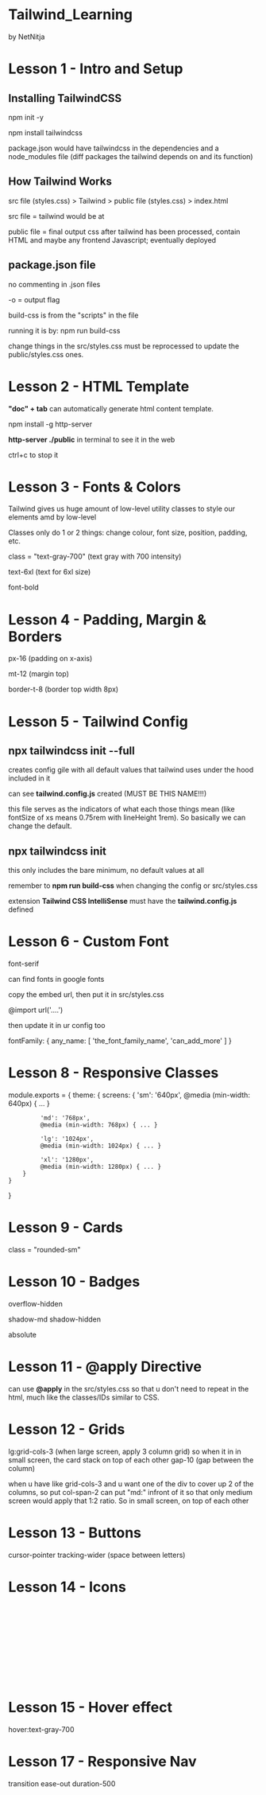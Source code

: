 # Tailwind_Learning

by NetNitja

# Lesson 1 - Intro and Setup

## Installing TailwindCSS

npm init -y

npm install tailwindcss

package.json would have tailwindcss in the dependencies and a node_modules file (diff packages the tailwind depends on and its function)

## How Tailwind Works

src file (styles.css) > Tailwind > public file (styles.css) > index.html

src file = tailwind would be at

public file = final output css after tailwind has been processed, contain HTML and maybe any frontend Javascript; eventually deployed

## package.json file

no commenting in .json files

-o = output flag

build-css is from the "scripts" in the file

running it is by: npm run build-css

change things in the src/styles.css must be reprocessed to update the public/styles.css ones.

# Lesson 2 - HTML Template

**"doc" + tab** can automatically generate html content template.

npm install -g http-server

**http-server ./public** in terminal to see it in the web

ctrl+c to stop it

# Lesson 3 - Fonts & Colors

Tailwind gives us huge amount of low-level utility classes to style our elements amd by low-level

Classes only do 1 or 2 things: change colour, font size, position, padding, etc.

class = "text-gray-700" (text gray with 700 intensity)

text-6xl (text for 6xl size)

font-bold

# Lesson 4 - Padding, Margin & Borders

px-16 (padding on x-axis)

mt-12 (margin top)

border-t-8 (border top width 8px)

# Lesson 5 - Tailwind Config

## npx tailwindcss init --full

creates config gile with all default values that tailwind uses under the hood included in it

can see **tailwind.config.js** created (MUST BE THIS NAME!!!)

this file serves as the indicators of what each those things mean (like fontSize of xs means 0.75rem with lineHeight 1rem). So basically we can change the default.

## npx tailwindcss init

this only includes the bare minimum, no default values at all

remember to **npm run build-css** when changing the config or src/styles.css

extension **Tailwind CSS IntelliSense** must have the **tailwind.config.js** defined

# Lesson 6 - Custom Font

font-serif

can find fonts in google fonts

copy the embed url, then put it in src/styles.css

@import url('....')

then update it in ur config too

fontFamily: {
    any_name: [
        'the_font_family_name', 
        'can_add_more'
        ]
}

# Lesson 8 - Responsive Classes

module.exports = {
    theme: {
        screens: {
            'sm': '640px',
             @media (min-width: 640px) { ... }

             'md': '768px',
             @media (min-width: 768px) { ... }

             'lg': '1024px',
             @media (min-width: 1024px) { ... }

             'xl': '1280px',
             @media (min-width: 1280px) { ... }
        }
    }
}

# Lesson 9 - Cards

class = "rounded-sm"

# Lesson 10 - Badges

overflow-hidden

shadow-md
shadow-hidden

absolute

# Lesson 11 - @apply Directive

can use **@apply** in the src/styles.css so that u don't need to repeat in the html, much like the classes/IDs similar to CSS.

# Lesson 12 - Grids

lg:grid-cols-3 (when large screen, apply 3 column grid) so when it in in small screen, the card stack on top of each other
gap-10 (gap between the column)

when u have like grid-cols-3
and u want one of the div to cover up 2 of the columns, so put col-span-2
can put "md:" infront of it so that only medium screen would apply that 1:2 ratio. So in small screen, on top of each other

# Lesson 13 - Buttons

cursor-pointer
tracking-wider (space between letters)

# Lesson 14 - Icons

<svg>

# Lesson 15 - Hover effect

hover:text-gray-700

# Lesson 17 - Responsive Nav

transition ease-out duration-500